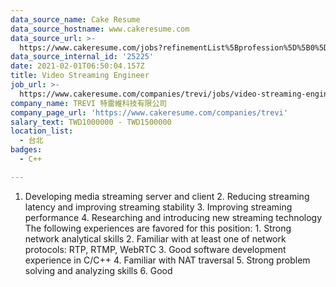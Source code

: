 ```yaml
---
data_source_name: Cake Resume
data_source_hostname: www.cakeresume.com
data_source_url: >-
  https://www.cakeresume.com/jobs?refinementList%5Bprofession%5D%5B0%5D=tech_devops&refi[…]5D=per_year&range%5Bsalary_range%5D%5Bmin%5D=1000000&page=2
data_source_internal_id: '25225'
date: 2021-02-01T06:50:04.157Z
title: Video Streaming Engineer
job_url: >-
  https://www.cakeresume.com/companies/trevi/jobs/video-streaming-engineer-f2f880
company_name: TREVI 特雷維科技有限公司
company_page_url: 'https://www.cakeresume.com/companies/trevi'
salary_text: TWD1000000 - TWD1500000
location_list:
  - 台北
badges:
  - C++

---
```


1. Developing media streaming server and client 2. Reducing streaming latency and improving streaming stability 3. Improving streaming performance 4. Researching and introducing new streaming technology The following experiences are favored for this position: 1. Strong network analytical skills 2. Familiar with at least one of network protocols: RTP, RTMP, WebRTC 3. Good software development experience in C/C++ 4. Familiar with NAT traversal 5. Strong problem solving and analyzing skills 6. Good